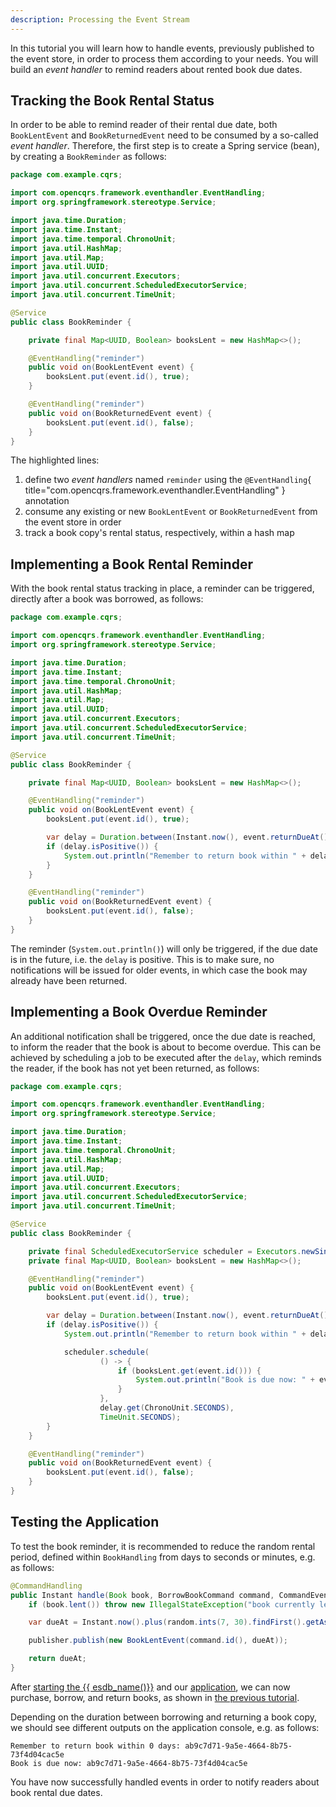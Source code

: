 ```yaml
---
description: Processing the Event Stream
---
```


In this tutorial you will learn how to handle events, previously published to the event store, in order
to process them according to your needs. You will build an _event handler_ to remind readers about
rented book due dates.

## Tracking the Book Rental Status

In order to be able to remind reader of their rental due date, both `BookLentEvent` and `BookReturnedEvent` need
to be consumed by a so-called _event handler_. Therefore, the first step is to create a Spring service (bean), by
creating a `BookReminder` as follows:

```java hl_lines="21-29"
package com.example.cqrs;

import com.opencqrs.framework.eventhandler.EventHandling;
import org.springframework.stereotype.Service;

import java.time.Duration;
import java.time.Instant;
import java.time.temporal.ChronoUnit;
import java.util.HashMap;
import java.util.Map;
import java.util.UUID;
import java.util.concurrent.Executors;
import java.util.concurrent.ScheduledExecutorService;
import java.util.concurrent.TimeUnit;

@Service
public class BookReminder {

    private final Map<UUID, Boolean> booksLent = new HashMap<>();

    @EventHandling("reminder")
    public void on(BookLentEvent event) {
        booksLent.put(event.id(), true);
    }

    @EventHandling("reminder")
    public void on(BookReturnedEvent event) {
        booksLent.put(event.id(), false);
    }
}
```

The highlighted lines:

1.  define two _event handlers_ named `reminder` using the `@EventHandling`{ title="com.opencqrs.framework.eventhandler.EventHandling" } annotation
2.  consume any existing or new `BookLentEvent` or `BookReturnedEvent` from the event store in order
3.  track a book copy's rental status, respectively, within a hash map

## Implementing a Book Rental Reminder

With the book rental status tracking in place, a reminder can be triggered, directly after a book was borrowed, as follows:

```java hl_lines="25-28"
package com.example.cqrs;

import com.opencqrs.framework.eventhandler.EventHandling;
import org.springframework.stereotype.Service;

import java.time.Duration;
import java.time.Instant;
import java.time.temporal.ChronoUnit;
import java.util.HashMap;
import java.util.Map;
import java.util.UUID;
import java.util.concurrent.Executors;
import java.util.concurrent.ScheduledExecutorService;
import java.util.concurrent.TimeUnit;

@Service
public class BookReminder {

    private final Map<UUID, Boolean> booksLent = new HashMap<>();

    @EventHandling("reminder")
    public void on(BookLentEvent event) {
        booksLent.put(event.id(), true);

        var delay = Duration.between(Instant.now(), event.returnDueAt());
        if (delay.isPositive()) {
            System.out.println("Remember to return book within " + delay.toDays() + " days: " + event.id());
        }
    }

    @EventHandling("reminder")
    public void on(BookReturnedEvent event) {
        booksLent.put(event.id(), false);
    }
}
```
The reminder (`System.out.println()`) will only be triggered, if the due date is in the future, i.e. the `delay` is positive. This is to make sure, 
no notifications will be issued for older events, in which case the book may already have been returned.

## Implementing a Book Overdue Reminder

An additional notification shall be triggered, once the due date is reached, to inform
the reader that the book is about to become overdue. This can be achieved by scheduling a job to be executed after the
`delay`, which reminds the reader, if the book has not yet been returned, as follows:

```java hl_lines="19 30-38"
package com.example.cqrs;

import com.opencqrs.framework.eventhandler.EventHandling;
import org.springframework.stereotype.Service;

import java.time.Duration;
import java.time.Instant;
import java.time.temporal.ChronoUnit;
import java.util.HashMap;
import java.util.Map;
import java.util.UUID;
import java.util.concurrent.Executors;
import java.util.concurrent.ScheduledExecutorService;
import java.util.concurrent.TimeUnit;

@Service
public class BookReminder {

    private final ScheduledExecutorService scheduler = Executors.newSingleThreadScheduledExecutor();
    private final Map<UUID, Boolean> booksLent = new HashMap<>();

    @EventHandling("reminder")
    public void on(BookLentEvent event) {
        booksLent.put(event.id(), true);

        var delay = Duration.between(Instant.now(), event.returnDueAt());
        if (delay.isPositive()) {
            System.out.println("Remember to return book within " + delay.toDays() + " days: " + event.id());

            scheduler.schedule(
                    () -> {
                        if (booksLent.get(event.id())) {
                            System.out.println("Book is due now: " + event.id());
                        }
                    },
                    delay.get(ChronoUnit.SECONDS),
                    TimeUnit.SECONDS);
        }
    }

    @EventHandling("reminder")
    public void on(BookReturnedEvent event) {
        booksLent.put(event.id(), false);
    }
}
```

## Testing the Application


To test the book reminder, it is recommended to reduce the random rental period, defined within `BookHandling` from 
days to seconds or minutes, e.g. as follows:

```java title="BookHandling.java" hl_lines="5"
@CommandHandling
public Instant handle(Book book, BorrowBookCommand command, CommandEventPublisher<Book> publisher) {
    if (book.lent()) throw new IllegalStateException("book currently lent");

    var dueAt = Instant.now().plus(random.ints(7, 30).findFirst().getAsInt(), ChronoUnit.SECONDS);

    publisher.publish(new BookLentEvent(command.id(), dueAt));

    return dueAt;
}
```

After [starting the {{ esdb_name()}}](../01_setup/index.md#running-the-event-sourcing-db) and our
[application](../01_setup/index.md#running-the-application), we can now purchase, borrow, and return books,
as shown in [the previous tutorial](../03_domain_logic/index.md#testing-the-application).

Depending on the duration between borrowing and returning a book copy, we should see different outputs on the
application console, e.g. as follows:

```
Remember to return book within 0 days: ab9c7d71-9a5e-4664-8b75-73f4d04cac5e
Book is due now: ab9c7d71-9a5e-4664-8b75-73f4d04cac5e
```

You have now successfully handled events in order to notify readers about book rental due dates.